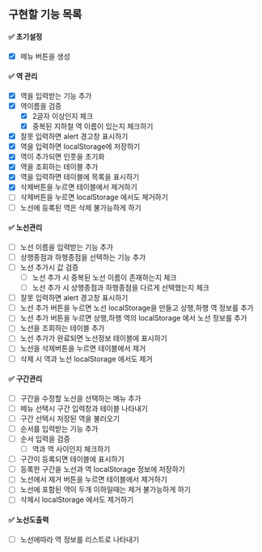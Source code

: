 ## 구현할 기능 목록

#### ✅ 초기설정

- [x] 메뉴 버튼을 생성

#### ✅ 역 관리

- [x] 역을 입력받는 기능 추가
- [x] 역이름을 검증
  - [x] 2글자 이상인지 체크
  - [x] 중복된 지하철 역 이름이 있는지 체크하기
- [x] 잘못 입력하면 alert 경고창 표시하기
- [x] 역을 입력하면 localStorage에 저장하기
- [x] 역이 추가되면 인풋을 초기화
- [x] 역을 조회하는 테이블 추가
- [x] 역을 입력하면 테이블에 목록을 표시하기
- [x] 삭제버튼을 누르면 테이블에서 제거하기
- [ ] 삭제버튼을 누르면 localStorage 에서도 제거하기
- [ ] 노선에 등록된 역은 삭제 불가능하게 하기

#### ✅ 노선관리

- [ ] 노선 이름을 입력받는 기능 추가
- [ ] 상행종점과 하행종점을 선택하는 기능 추가
- [ ] 노선 추가시 값 검증
  - [ ] 노선 추가 시 중복된 노선 이름이 존재하는지 체크
  - [ ] 노선 추가 시 상행종점과 하행종점을 다르게 선택했는지 체크
- [ ] 잘못 입력하면 alert 경고창 표시하기
- [ ] 노선 추가 버튼을 누르면 노선 localStorage을 만들고 상행,하행 역 정보를 추가
- [ ] 노선 추가 버튼을 누르면 상행,하행 역의 localStorage 에서 노선 정보를 추가
- [ ] 노선을 조회하는 테이블 추가
- [ ] 노선 추가가 완료되면 노선정보 테이블에 표시하기
- [ ] 노선을 삭제버튼을 누르면 테이블에서 제거
- [ ] 삭제 시 역과 노선 localStorage 에서도 제거

#### ✅ 구간관리

- [ ] 구간을 수정할 노선을 선택하는 메뉴 추가
- [ ] 메뉴 선택시 구간 입력창과 테이블 나타내기
- [ ] 구간 선택시 저장된 역을 불러오기
- [ ] 순서를 입력받는 기능 추가
- [ ] 순서 입력을 검증
  - [ ] 역과 역 사이인지 체크하기
- [ ] 구간이 등록되면 테이블에 표시하기
- [ ] 등록한 구간을 노선과 역 localStorage 정보에 저장하기
- [ ] 노선에서 제거 버튼을 누르면 테이블에서 제거하기
- [ ] 노선에 포함된 역이 두개 이하일때는 제거 불가능하게 하기
- [ ] 삭제시 localStorage 에서도 제거하기

#### ✅ 노선도출력

- [ ] 노선에따라 역 정보를 리스트로 나타내기
